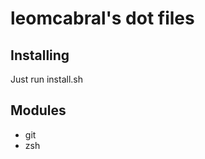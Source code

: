 leomcabral's dot files
======================

Installing
----------
Just run install.sh

Modules
-------
* git
* zsh
